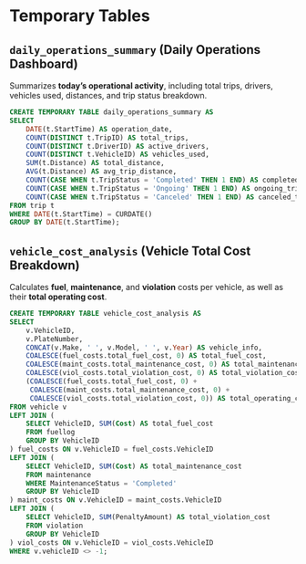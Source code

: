 # Temporary Tables

## `daily_operations_summary` (Daily Operations Dashboard)

Summarizes **today’s operational activity**, including total trips, drivers, vehicles used, distances, and trip status breakdown.

```sql
CREATE TEMPORARY TABLE daily_operations_summary AS
SELECT 
    DATE(t.StartTime) AS operation_date,
    COUNT(DISTINCT t.TripID) AS total_trips,
    COUNT(DISTINCT t.DriverID) AS active_drivers,
    COUNT(DISTINCT t.VehicleID) AS vehicles_used,
    SUM(t.Distance) AS total_distance,
    AVG(t.Distance) AS avg_trip_distance,
    COUNT(CASE WHEN t.TripStatus = 'Completed' THEN 1 END) AS completed_trips,
    COUNT(CASE WHEN t.TripStatus = 'Ongoing' THEN 1 END) AS ongoing_trips,
    COUNT(CASE WHEN t.TripStatus = 'Canceled' THEN 1 END) AS canceled_trips
FROM trip t
WHERE DATE(t.StartTime) = CURDATE()
GROUP BY DATE(t.StartTime);
```

## `vehicle_cost_analysis` (Vehicle Total Cost Breakdown)

Calculates **fuel**, **maintenance**, and **violation** costs per vehicle, as well as their **total operating cost**.

```sql
CREATE TEMPORARY TABLE vehicle_cost_analysis AS
SELECT 
    v.VehicleID,
    v.PlateNumber,
    CONCAT(v.Make, ' ', v.Model, ' ', v.Year) AS vehicle_info,
    COALESCE(fuel_costs.total_fuel_cost, 0) AS total_fuel_cost,
    COALESCE(maint_costs.total_maintenance_cost, 0) AS total_maintenance_cost,
    COALESCE(viol_costs.total_violation_cost, 0) AS total_violation_cost,
    (COALESCE(fuel_costs.total_fuel_cost, 0) + 
     COALESCE(maint_costs.total_maintenance_cost, 0) + 
     COALESCE(viol_costs.total_violation_cost, 0)) AS total_operating_cost
FROM vehicle v
LEFT JOIN (
    SELECT VehicleID, SUM(Cost) AS total_fuel_cost
    FROM fuellog
    GROUP BY VehicleID
) fuel_costs ON v.VehicleID = fuel_costs.VehicleID
LEFT JOIN (
    SELECT VehicleID, SUM(Cost) AS total_maintenance_cost
    FROM maintenance
    WHERE MaintenanceStatus = 'Completed'
    GROUP BY VehicleID
) maint_costs ON v.VehicleID = maint_costs.VehicleID
LEFT JOIN (
    SELECT VehicleID, SUM(PenaltyAmount) AS total_violation_cost
    FROM violation
    GROUP BY VehicleID
) viol_costs ON v.VehicleID = viol_costs.VehicleID
WHERE v.vehicleID <> -1;
```